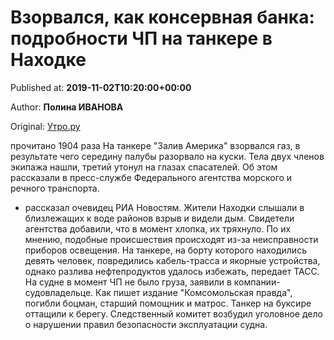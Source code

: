 
# Взорвался, как консервная банка: подробности ЧП на танкере в Находке

Published at: **2019-11-02T10:20:00+00:00**

Author: **Полина ИВАНОВА**

Original: [Утро.ру](https://utro.ru/accidents/2019/11/02/1423113.shtml)

прочитано 1904 раза
На танкере "Залив Америка" взорвался газ, в результате чего середину палубы разорвало на куски. Тела двух членов экипажа нашли, третий утонул на глазах спасателей. Об этом рассказали в пресс-службе Федерального агентства морского и речного транспорта.
- рассказал очевидец РИА Новостям.
Жители Находки слышали в близлежащих к воде районов взрыв и видели дым. Свидетели агентства добавили, что в момент хлопка, их тряхнуло. По их мнению, подобные происшествия происходят из-за неисправности приборов освещения.
На танкере, на борту которого находились девять человек, повредились кабель-трасса и якорные устройства, однако разлива нефтепродуктов удалось избежать, передает ТАСС. На судне в момент ЧП не было груза, заявили в компании-судовладельце.
Как пишет издание "Комсомольская правда", погибли боцман, старший помощник и матрос. Танкер на буксире оттащили к берегу.
Следственный комитет возбудил уголовное дело о нарушении правил безопасности эксплуатации судна.
